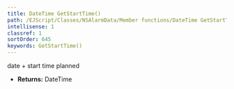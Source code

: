 ```yaml
---
title: DateTime GetStartTime()
path: /EJScript/Classes/NSAlarmData/Member functions/DateTime GetStartTime()
intellisense: 1
classref: 1
sortOrder: 645
keywords: GetStartTime()
---
```



date + start time planned



* **Returns:** DateTime


